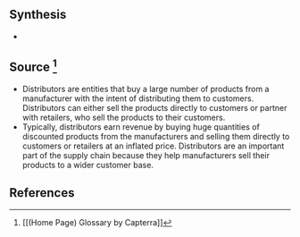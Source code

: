 ## Synthesis
- 
## Source [^1]
- Distributors are entities that buy a large number of products from a manufacturer with the intent of distributing them to customers. Distributors can either sell the products directly to customers or partner with retailers, who sell the products to their customers.
- Typically, distributors earn revenue by buying huge quantities of discounted products from the manufacturers and selling them directly to customers or retailers at an inflated price. Distributors are an important part of the supply chain because they help manufacturers sell their products to a wider customer base.
## References

[^1]: [[(Home Page) Glossary by Capterra]]
